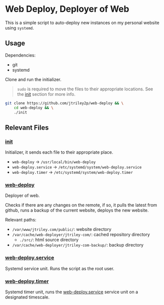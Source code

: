 # Web Deploy, Deployer of Web

This is a simple script to auto-deploy new instances on my personal website
using `systemd`.

## Usage

Dependencies:

- git
- systemd

Clone and run the initializer.

> `sudo` is required to move the files to their appropriate locations. See the
> [init](#init) section for more info.

```bash
git clone https://github.com/jtriley2p/web-deploy && \
    cd web-deploy && \
    ./init
```

## Relevant Files

### [init](./init)

Initializer, it sends each file to their appropriate place.

- `web-deploy` -> `/usr/local/bin/web-deploy`
- `web-deploy.service` -> `/etc/systemd/system/web-deploy.service`
- `web-deploy.timer` -> `/etc/systemd/system/web-deploy.timer`

### [web-deploy](./web-deploy)

Deployer of web.

Checks if there are any changes on the remote, if so, it pulls the latest from
github, runs a backup of the current website, deploys the new website.

Relevant paths:

- `/var/www/jtriley.com/public/`: website directory
- `/var/cache/web-deployer/jtriley-com/`: cached repository directory
  - `./src/`: html source directory
- `/var/cache/web-deployer/jtriley-com-backup/`: backup directory

### [web-deploy.service](./web-deploy.service)

Systemd service unit. Runs the script as the root user.

### [web-deploy.timer](./web-deploy.timer)

Systemd timer unit, runs the [web-deploy.service](./web-deploy.service)
service unit on a designated timescale.

